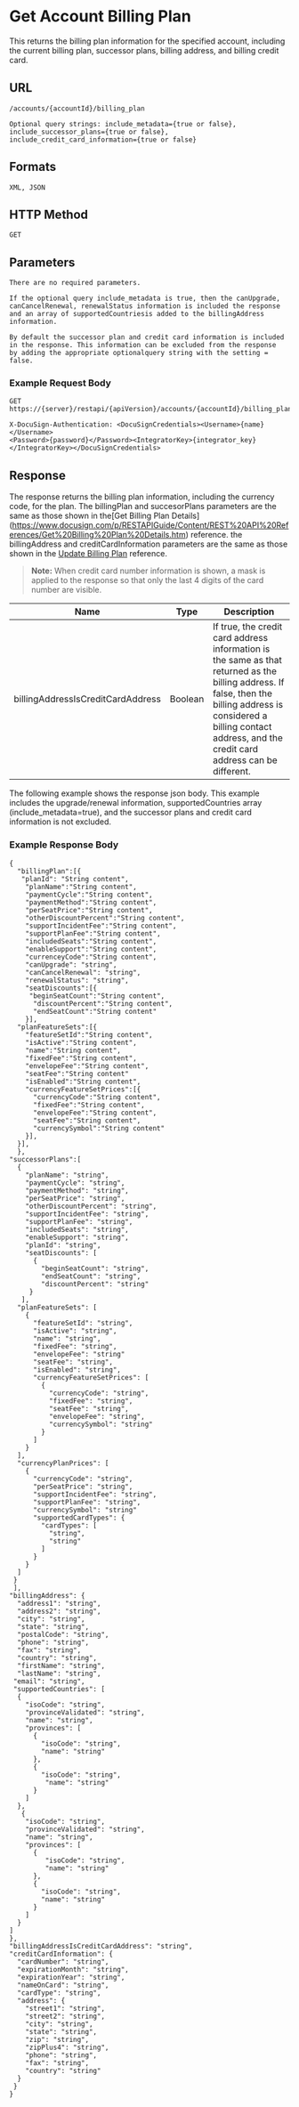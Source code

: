 # Get Account Billing Plan

This returns the billing plan information for the specified account, including the current billing plan, successor plans, 
billing address, and billing credit card.

## URL

    /accounts/{accountId}/billing_plan
    
    Optional query strings: include_metadata={true or false}, 
    include_successor_plans={true or false}, 
    include_credit_card_information={true or false}

## Formats

    XML, JSON

## HTTP Method

    GET

## Parameters

    There are no required parameters.
    
    If the optional query include_metadata is true, then the canUpgrade,
    canCancelRenewal, renewalStatus information is included the response
    and an array of supportedCountriesis added to the billingAddress information.
    
    By default the successor plan and credit card information is included
    in the response. This information can be excluded from the response
    by adding the appropriate optionalquery string with the setting = false.

### Example Request Body

    GET https://{server}/restapi/{apiVersion}/accounts/{accountId}/billing_plan
    
    X-DocuSign-Authentication: <DocuSignCredentials><Username>{name}</Username>
    <Password>{password}</Password><IntegratorKey>{integrator_key}
    </IntegratorKey></DocuSignCredentials>

## Response

The response returns the billing plan information, including the currency code, for the plan.
The billingPlan and succesorPlans parameters are the same as those shown in the[Get Billing Plan Details]
(https://www.docusign.com/p/RESTAPIGuide/Content/REST%20API%20References/Get%20Billing%20Plan%20Details.htm)
reference. the billingAddress and creditCardInformation parameters are the same as those shown in the
[Update Billing Plan](https://www.docusign.com/p/RESTAPIGuide/Content/REST%20API%20References/Update%20Account%20Billing%20Plan.htm) reference.

> **Note:** When credit card number information is shown, a mask is applied to the response 
> so that only the last 4 digits of the card number are visible.

|Name|Type|Description|
|-----|-----|--------|
|billingAddressIsCreditCardAddress|Boolean|If true, the credit card address information is the same as that returned as the billing address. If false, then the billing address is considered a billing contact address, and the credit card address can be different.|

The following example shows the response json body.
This example includes the upgrade/renewal information,
supportedCountries array (include_metadata=true),
and the successor plans and credit card information is not excluded.

### Example Response Body

    {
      "billingPlan":[{
       "planId": "String content",
        "planName":"String content",
        "paymentCycle":"String content",
        "paymentMethod":"String content",
        "perSeatPrice":"String content",
        "otherDiscountPercent":"String content",
        "supportIncidentFee":"String content",
        "supportPlanFee":"String content",
        "includedSeats":"String content",
        "enableSupport":"String content",
        "currenceyCode":"String content",
        "canUpgrade": "string",
        "canCancelRenewal": "string",
        "renewalStatus": "string",
        "seatDiscounts":[{
         "beginSeatCount":"String content",
          "discountPercent":"String content",
          "endSeatCount":"String content"
        }],
      "planFeatureSets":[{
        "featureSetId":"String content",
        "isActive":"String content",
        "name":"String content",
        "fixedFee":"String content",
        "envelopeFee":"String content",
        "seatFee":"String content"
        "isEnabled":"String content",
        "currencyFeatureSetPrices":[{
          "currencyCode":"String content",
          "fixedFee":"String content",
          "envelopeFee":"String content",
          "seatFee":"String content",
          "currencySymbol":"String content"
        }],
      }],
      },
    "successorPlans":[
      {
        "planName": "string",
        "paymentCycle": "string",
        "paymentMethod": "string",
        "perSeatPrice": "string",
        "otherDiscountPercent": "string",
        "supportIncidentFee": "string",
        "supportPlanFee": "string",
        "includedSeats": "string",
        "enableSupport": "string",
        "planId": "string",
        "seatDiscounts": [
          {
            "beginSeatCount": "string",
            "endSeatCount": "string",
            "discountPercent": "string"
         }
       ],
      "planFeatureSets": [
        {
          "featureSetId": "string",
          "isActive": "string",
          "name": "string",
          "fixedFee": "string",
          "envelopeFee": "string"
          "seatFee": "string",
          "isEnabled": "string",
          "currencyFeatureSetPrices": [
            {
              "currencyCode": "string",
              "fixedFee": "string",
              "seatFee": "string",
              "envelopeFee": "string",
              "currencySymbol": "string"
            }
          ]
        }
      ],
      "currencyPlanPrices": [
        {
          "currencyCode": "string",
          "perSeatPrice": "string",
          "supportIncidentFee": "string",
          "supportPlanFee": "string",
          "currencySymbol": "string"
          "supportedCardTypes": {
            "cardTypes": [
              "string",
              "string"
            ]
          }
        }
      ]
     }
     ],
    "billingAddress": {
      "address1": "string",
      "address2": "string",
      "city": "string",
      "state": "string",
      "postalCode": "string",
      "phone": "string",
      "fax": "string",
      "country": "string",
      "firstName": "string",
      "lastName": "string",
     "email": "string",
     "supportedCountries": [
      {
        "isoCode": "string",
        "provinceValidated": "string",
        "name": "string",
        "provinces": [
          {
            "isoCode": "string",
            "name": "string"
          },
          {
            "isoCode": "string",
             "name": "string"
          }
        ]
      },
       {
        "isoCode": "string",
        "provinceValidated": "string",
        "name": "string",
        "provinces": [
          {
             "isoCode": "string",
             "name": "string"
          },
          {
            "isoCode": "string",
            "name": "string"
          }
        ]
      }
    ]
    },
    "billingAddressIsCreditCardAddress": "string",
    "creditCardInformation": {
      "cardNumber": "string",
      "expirationMonth": "string",
      "expirationYear": "string",
      "nameOnCard": "string",
      "cardType": "string",
      "address": {
        "street1": "string",
        "street2": "string",
        "city": "string",
        "state": "string",
        "zip": "string",
        "zipPlus4": "string",
        "phone": "string",
        "fax": "string",
        "country": "string"
      }
     }
    }

